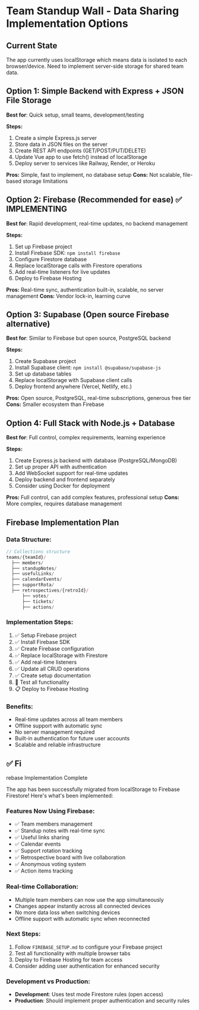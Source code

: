 # Team Standup Wall - Data Sharing Implementation Options

## Current State
The app currently uses localStorage which means data is isolated to each browser/device. Need to implement server-side storage for shared team data.

## Option 1: Simple Backend with Express + JSON File Storage
**Best for**: Quick setup, small teams, development/testing

**Steps:**
1. Create a simple Express.js server
2. Store data in JSON files on the server
3. Create REST API endpoints (GET/POST/PUT/DELETE)
4. Update Vue app to use fetch() instead of localStorage
5. Deploy server to services like Railway, Render, or Heroku

**Pros:** Simple, fast to implement, no database setup
**Cons:** Not scalable, file-based storage limitations

## Option 2: Firebase (Recommended for ease) ✅ IMPLEMENTING
**Best for**: Rapid development, real-time updates, no backend management

**Steps:**
1. Set up Firebase project
2. Install Firebase SDK: `npm install firebase`
3. Configure Firestore database
4. Replace localStorage calls with Firestore operations
5. Add real-time listeners for live updates
6. Deploy to Firebase Hosting

**Pros:** Real-time sync, authentication built-in, scalable, no server management
**Cons:** Vendor lock-in, learning curve

## Option 3: Supabase (Open source Firebase alternative)
**Best for**: Similar to Firebase but open source, PostgreSQL backend

**Steps:**
1. Create Supabase project
2. Install Supabase client: `npm install @supabase/supabase-js`
3. Set up database tables
4. Replace localStorage with Supabase client calls
5. Deploy frontend anywhere (Vercel, Netlify, etc.)

**Pros:** Open source, PostgreSQL, real-time subscriptions, generous free tier
**Cons:** Smaller ecosystem than Firebase

## Option 4: Full Stack with Node.js + Database
**Best for**: Full control, complex requirements, learning experience

**Steps:**
1. Create Express.js backend with database (PostgreSQL/MongoDB)
2. Set up proper API with authentication
3. Add WebSocket support for real-time updates
4. Deploy backend and frontend separately
5. Consider using Docker for deployment

**Pros:** Full control, can add complex features, professional setup
**Cons:** More complex, requires database management

## Firebase Implementation Plan

### Data Structure:
```javascript
// Collections structure
teams/{teamId}/
  ├── members/
  ├── standupNotes/
  ├── usefulLinks/
  ├── calendarEvents/
  ├── supportRota/
  ├── retrospectives/{retroId}/
      ├── votes/
      ├── tickets/
      ├── actions/
```

### Implementation Steps:
1. ✅ Setup Firebase project
2. ✅ Install Firebase SDK
3. ✅ Create Firebase configuration
4. ✅ Replace localStorage with Firestore
5. ✅ Add real-time listeners
6. ✅ Update all CRUD operations
7. ✅ Create setup documentation
8. 🔄 Test all functionality
9. 📋 Deploy to Firebase Hosting

### Benefits:
- Real-time updates across all team members
- Offline support with automatic sync
- No server management required
- Built-in authentication for future user accounts
- Scalable and reliable infrastructure
## ✅ Fi
rebase Implementation Complete

The app has been successfully migrated from localStorage to Firebase Firestore! Here's what's been implemented:

### Features Now Using Firebase:
- ✅ Team members management
- ✅ Standup notes with real-time sync
- ✅ Useful links sharing
- ✅ Calendar events
- ✅ Support rotation tracking
- ✅ Retrospective board with live collaboration
- ✅ Anonymous voting system
- ✅ Action items tracking

### Real-time Collaboration:
- Multiple team members can now use the app simultaneously
- Changes appear instantly across all connected devices
- No more data loss when switching devices
- Offline support with automatic sync when reconnected

### Next Steps:
1. Follow `FIREBASE_SETUP.md` to configure your Firebase project
2. Test all functionality with multiple browser tabs
3. Deploy to Firebase Hosting for team access
4. Consider adding user authentication for enhanced security

### Development vs Production:
- **Development**: Uses test mode Firestore rules (open access)
- **Production**: Should implement proper authentication and security rules